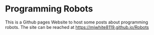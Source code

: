 # Programming Robots
This is a Github pages Website to host some posts about programming robots.
The site can be reached at https://mjwhite8119.github.io/Robots

